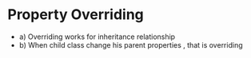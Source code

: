 # Property Overriding
- a) Overriding works for inheritance relationship
- b) When child class change his parent properties , that is overriding
